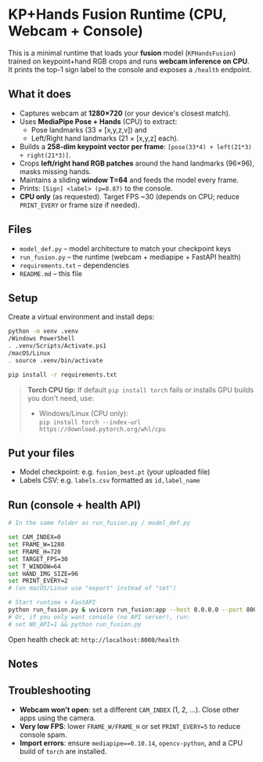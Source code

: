 
# KP+Hands Fusion Runtime (CPU, Webcam + Console)

This is a minimal runtime that loads your **fusion** model (`KPHandsFusion`) trained on keypoint+hand RGB crops and runs **webcam inference on CPU**. It prints the top-1 sign label to the console and exposes a `/health` endpoint.

## What it does

- Captures webcam at **1280×720** (or your device's closest match).
- Uses **MediaPipe Pose + Hands** (CPU) to extract:
  - Pose landmarks (33 × [x,y,z,v]) and
  - Left/Right hand landmarks (21 × [x,y,z] each).
- Builds a **258‑dim keypoint vector per frame**: `[pose(33*4) + left(21*3) + right(21*3)]`.
- Crops **left/right hand RGB patches** around the hand landmarks (96×96), masks missing hands.
- Maintains a sliding **window T=64** and feeds the model every frame.
- Prints: `[Sign] <label> (p=0.87)` to the console.
- **CPU only** (as requested). Target FPS ~30 (depends on CPU; reduce `PRINT_EVERY` or frame size if needed).

## Files

- `model_def.py` – model architecture to match your checkpoint keys
- `run_fusion.py` – the runtime (webcam + mediapipe + FastAPI health)
- `requirements.txt` – dependencies
- `README.md` – this file

## Setup

Create a virtual environment and install deps:

```bash
python -m venv .venv
/Windows PowerShell
. .venv/Scripts/Activate.ps1
/macOS/Linux
. source .venv/bin/activate

pip install -r requirements.txt
```

> **Torch CPU tip:** If default `pip install torch` fails or installs GPU builds you don't need, use:
> - Windows/Linux (CPU only):  
>   `pip install torch --index-url https://download.pytorch.org/whl/cpu`

## Put your files

- Model checkpoint: e.g. `fusion_best.pt` (your uploaded file)
- Labels CSV: e.g. `labels.csv` formatted as `id,label_name`

## Run (console + health API)

```bash
# In the same folder as run_fusion.py / model_def.py

set CAM_INDEX=0
set FRAME_W=1280
set FRAME_H=720
set TARGET_FPS=30
set T_WINDOW=64
set HAND_IMG_SIZE=96
set PRINT_EVERY=2
# (on macOS/Linux use "export" instead of "set")

# Start runtime + FastAPI
python run_fusion.py & uvicorn run_fusion:app --host 0.0.0.0 --port 8000
# Or, if you only want console (no API server), run:
# set NO_API=1 && python run_fusion.py
```

Open health check at: `http://localhost:8000/health`

## Notes


## Troubleshooting

- **Webcam won't open**: set a different `CAM_INDEX` (1, 2, ...). Close other apps using the camera.
- **Very low FPS**: lower `FRAME_W/FRAME_H` or set `PRINT_EVERY=5` to reduce console spam.
- **Import errors**: ensure `mediapipe==0.10.14`, `opencv-python`, and a CPU build of `torch` are installed.
